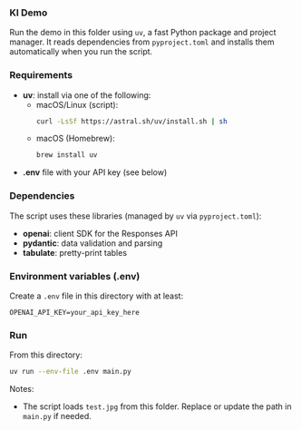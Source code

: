 ### KI Demo

Run the demo in this folder using `uv`, a fast Python package and project manager. It reads dependencies from `pyproject.toml` and installs them automatically when you run the script.

### Requirements

- **uv**: install via one of the following:
  - macOS/Linux (script):
    ```bash
    curl -LsSf https://astral.sh/uv/install.sh | sh
    ```
  - macOS (Homebrew):
    ```bash
    brew install uv
    ```
- **.env** file with your API key (see below)

### Dependencies

The script uses these libraries (managed by `uv` via `pyproject.toml`):

- **openai**: client SDK for the Responses API
- **pydantic**: data validation and parsing
- **tabulate**: pretty-print tables

### Environment variables (.env)

Create a `.env` file in this directory with at least:

```env
OPENAI_API_KEY=your_api_key_here
```

### Run

From this directory:

```bash
uv run --env-file .env main.py
```

Notes:

- The script loads `test.jpg` from this folder. Replace or update the path in `main.py` if needed.
